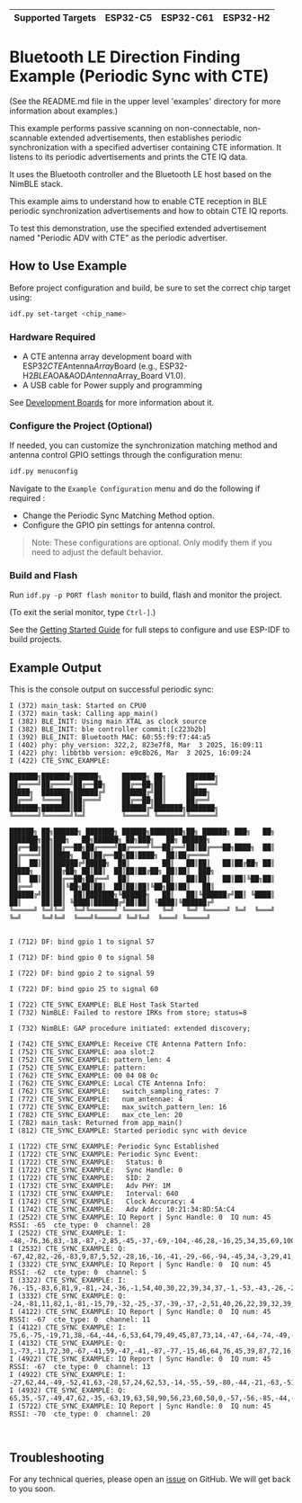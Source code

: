 | Supported Targets | ESP32-C5 | ESP32-C61 | ESP32-H2 |
| ----------------- | -------- | --------- | -------- |

# Bluetooth LE Direction Finding Example (Periodic Sync with CTE) 

(See the README.md file in the upper level 'examples' directory for more information about examples.)

This example performs passive scanning on non-connectable, non-scannable extended advertisements, then establishes periodic synchronization with a specified advertiser containing CTE information. It listens to its periodic advertisements and prints the CTE IQ data.

It uses the Bluetooth controller and the Bluetooth LE host based on the NimBLE stack.

This example aims to understand how to enable CTE reception in BLE periodic synchronization advertisements and how to obtain CTE IQ reports.

To test this demonstration, use the specified extended advertisement named "Periodic ADV with CTE" as the periodic advertiser.


## How to Use Example

Before project configuration and build, be sure to set the correct chip target using:

```bash
idf.py set-target <chip_name>
```

### Hardware Required

* A CTE antenna array development board with ESP32*CTE*Antenna*Array*Board (e.g., ESP32-H2*BLE*AOA&AOD*Antenna*Array_Board V1.0).
* A USB cable for Power supply and programming

See [Development Boards](https://www.espressif.com/en/products/devkits) for more information about it.

### Configure the Project (Optional)

If needed, you can customize the synchronization matching method and antenna control GPIO settings through the configuration menu:

```bash
idf.py menuconfig
```

Navigate to the `Example Configuration` menu and do the following if required :

* Change the Periodic Sync Matching Method option.
* Configure the GPIO pin settings for antenna control.

> Note: These configurations are optional. Only modify them if you need to adjust the default behavior. 

### Build and Flash

Run `idf.py -p PORT flash monitor` to build, flash and monitor the project.

(To exit the serial monitor, type ``Ctrl-]``.)

See the [Getting Started Guide](https://idf.espressif.com/) for full steps to configure and use ESP-IDF to build projects.

## Example Output

This is the console output on successful periodic sync:

```
I (372) main_task: Started on CPU0
I (372) main_task: Calling app_main()
I (382) BLE_INIT: Using main XTAL as clock source
I (382) BLE_INIT: ble controller commit:[c223b2b]
I (392) BLE_INIT: Bluetooth MAC: 60:55:f9:f7:44:a5
I (402) phy: phy_version: 322,2, 823e7f8, Mar  3 2025, 16:09:11
I (422) phy: libbtbb version: e9c8b26, Mar  3 2025, 16:09:24
I (422) CTE_SYNC_EXAMPLE: 

███████╗███████╗██████╗     ██████╗ ██╗     ███████╗                                                                      
██╔════╝██╔════╝██╔══██╗    ██╔══██╗██║     ██╔════╝                                                                      
█████╗  ███████╗██████╔╝    ██████╔╝██║     █████╗                                                                        
██╔══╝  ╚════██║██╔═══╝     ██╔══██╗██║     ██╔══╝                                                                        
███████╗███████║██║         ██████╔╝███████╗███████╗                                                                      
╚══════╝╚══════╝╚═╝         ╚═════╝ ╚══════╝╚══════╝                                                                      
                                                                                                                          
██████╗ ██╗██████╗ ███████╗ ██████╗████████╗██╗ ██████╗ ███╗   ██╗    ███████╗██╗███╗   ██╗██████╗ ██╗███╗   ██╗ ██████╗  
██╔══██╗██║██╔══██╗██╔════╝██╔════╝╚══██╔══╝██║██╔═══██╗████╗  ██║    ██╔════╝██║████╗  ██║██╔══██╗██║████╗  ██║██╔════╝  
██║  ██║██║██████╔╝█████╗  ██║        ██║   ██║██║   ██║██╔██╗ ██║    █████╗  ██║██╔██╗ ██║██║  ██║██║██╔██╗ ██║██║  ███╗ 
██║  ██║██║██╔══██╗██╔══╝  ██║        ██║   ██║██║   ██║██║╚██╗██║    ██╔══╝  ██║██║╚██╗██║██║  ██║██║██║╚██╗██║██║   ██║ 
██████╔╝██║██║  ██║███████╗╚██████╗   ██║   ██║╚██████╔╝██║ ╚████║    ██║     ██║██║ ╚████║██████╔╝██║██║ ╚████║╚██████╔╝ 
╚═════╝ ╚═╝╚═╝  ╚═╝╚══════╝ ╚═════╝   ╚═╝   ╚═╝ ╚═════╝ ╚═╝  ╚═══╝    ╚═╝     ╚═╝╚═╝  ╚═══╝╚═════╝ ╚═╝╚═╝  ╚═══╝ ╚═════╝  
                                                                                                                          

I (712) DF: bind gpio 1 to signal 57

I (712) DF: bind gpio 0 to signal 58

I (722) DF: bind gpio 2 to signal 59

I (722) DF: bind gpio 25 to signal 60

I (722) CTE_SYNC_EXAMPLE: BLE Host Task Started
I (732) NimBLE: Failed to restore IRKs from store; status=8

I (732) NimBLE: GAP procedure initiated: extended discovery; 

I (742) CTE_SYNC_EXAMPLE: Receive CTE Antenna Pattern Info:
I (752) CTE_SYNC_EXAMPLE: aoa slot:2
I (752) CTE_SYNC_EXAMPLE: pattern_len: 4
I (752) CTE_SYNC_EXAMPLE: pattern:
I (762) CTE_SYNC_EXAMPLE: 00 04 08 0c
I (762) CTE_SYNC_EXAMPLE: Local CTE Antenna Info:
I (762) CTE_SYNC_EXAMPLE:   switch_sampling_rates: 7
I (772) CTE_SYNC_EXAMPLE:   num_antennae: 4
I (772) CTE_SYNC_EXAMPLE:   max_switch_pattern_len: 16
I (782) CTE_SYNC_EXAMPLE:   max_cte_len: 20
I (782) main_task: Returned from app_main()
I (812) CTE_SYNC_EXAMPLE: Started periodic sync with device

I (1722) CTE_SYNC_EXAMPLE: Periodic Sync Established
I (1722) CTE_SYNC_EXAMPLE: Periodic Sync Event:
I (1722) CTE_SYNC_EXAMPLE:   Status: 0
I (1722) CTE_SYNC_EXAMPLE:   Sync Handle: 0
I (1722) CTE_SYNC_EXAMPLE:   SID: 2
I (1732) CTE_SYNC_EXAMPLE:   Adv PHY: 1M
I (1732) CTE_SYNC_EXAMPLE:   Interval: 640
I (1742) CTE_SYNC_EXAMPLE:   Clock Accuracy: 4
I (1742) CTE_SYNC_EXAMPLE:   Adv Addr: 10:21:34:8D:5A:C4
I (2522) CTE_SYNC_EXAMPLE: IQ Report | Sync Handle: 0  IQ num: 45  RSSI: -65  cte_type: 0  channel: 28
I (2522) CTE_SYNC_EXAMPLE: I: -48,-76,36,83,-18,-87,-2,85,-45,-37,-69,-104,-46,28,-16,25,34,35,69,100,45,-39,11,-35,-44,-32,-68,-97,-46,32,-7,29,41,32,70,93,40,-35,5,-35,-51,-34,-72,-101,48,
I (2532) CTE_SYNC_EXAMPLE: Q: -67,42,82,-26,-83,9,87,5,52,-28,16,-16,-41,-29,-66,-94,-45,34,-3,29,41,34,71,107,46,-29,13,-26,-45,-29,-70,-90,-47,37,-1,40,51,36,71,100,43,-32,-1,-27,-37,
I (3322) CTE_SYNC_EXAMPLE: IQ Report | Sync Handle: 0  IQ num: 45  RSSI: -62  cte_type: 0  channel: 5
I (3322) CTE_SYNC_EXAMPLE: I: 76,-15,-83,6,81,9,-81,-24,-36,-1,54,40,30,22,39,34,37,-1,-53,-43,-26,-24,-41,-38,-38,-2,48,42,24,23,42,36,38,1,-50,-39,-24,-24,-43,-36,-39,-5,46,39,46,
I (3332) CTE_SYNC_EXAMPLE: Q: -24,-81,11,82,1,-81,-15,79,-32,-25,-37,-39,-37,-2,51,40,26,22,39,32,39,-2,-52,-41,-29,-24,-43,-36,-42,-1,49,36,26,22,42,35,38,-1,-49,-41,-28,-25,-45,-38,17,
I (4122) CTE_SYNC_EXAMPLE: IQ Report | Sync Handle: 0  IQ num: 45  RSSI: -67  cte_type: 0  channel: 11
I (4122) CTE_SYNC_EXAMPLE: I: 75,6,-75,-19,71,38,-64,-44,-6,53,64,79,49,45,87,73,14,-47,-64,-74,-49,-39,-89,-67,-9,52,61,86,47,44,87,72,18,-45,-59,-77,-46,-39,-90,-72,-12,50,57,86,23,
I (4132) CTE_SYNC_EXAMPLE: Q: 1,-73,-11,72,30,-67,-41,59,-47,-41,-87,-77,-15,46,64,76,45,39,87,72,16,-51,-60,-84,-49,-43,-90,-72,-13,51,63,79,47,41,92,70,15,-50,-59,-79,-50,-44,-92,-69,42,
I (4922) CTE_SYNC_EXAMPLE: IQ Report | Sync Handle: 0  IQ num: 45  RSSI: -67  cte_type: 0  channel: 13
I (4922) CTE_SYNC_EXAMPLE: I: -27,62,44,-49,-52,41,63,-28,57,24,62,53,-14,-55,-59,-80,-44,-21,-63,-51,8,68,50,93,59,26,56,53,-2,-52,-54,-87,-53,-13,-64,-45,21,67,56,87,48,22,63,50,-41,
I (4932) CTE_SYNC_EXAMPLE: Q: 65,35,-57,-49,47,62,-35,-63,19,63,58,90,56,23,60,50,0,-57,-56,-85,-44,-14,-58,-47,17,56,61,79,43,17,68,48,-12,-66,-56,-90,-56,-19,-57,-56,7,51,60,87,-12,
I (5722) CTE_SYNC_EXAMPLE: IQ Report | Sync Handle: 0  IQ num: 45  RSSI: -70  cte_type: 0  channel: 20



```

## Troubleshooting

For any technical queries, please open an [issue](https://github.com/espressif/esp-idf/issues) on GitHub. We will get back to you soon.
